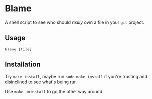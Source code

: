 # Blame

A shell script to see who should _really_ own a file in your `git` project.

## Usage

`blame [file]`

## Installation

Try `make install`, maybe run `sudo make install` if you're trusting and disinclined to see what's being run.

Use `make uninstall` to go the other way around.
